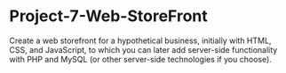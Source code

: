 # Project-7-Web-StoreFront
Create a web storefront for a hypothetical business, initially with HTML, CSS, and JavaScript, to which you can later add server-side functionality with PHP and MySQL (or other server-side technologies if you choose).
